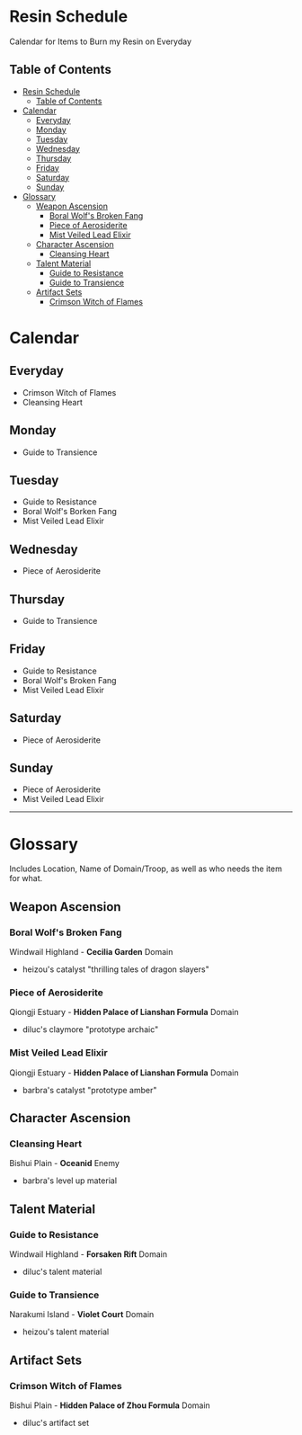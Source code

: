 # Resin Schedule
Calendar for Items to Burn my Resin on Everyday

## Table of Contents
- [Resin Schedule](#resin-schedule)
  - [Table of Contents](#table-of-contents)
- [Calendar](#calendar)
  - [Everyday](#everyday)
  - [Monday](#monday)
  - [Tuesday](#tuesday)
  - [Wednesday](#wednesday)
  - [Thursday](#thursday)
  - [Friday](#friday)
  - [Saturday](#saturday)
  - [Sunday](#sunday)
- [Glossary](#glossary)
  - [Weapon Ascension](#weapon-ascension)
    - [Boral Wolf's Broken Fang](#boral-wolfs-broken-fang)
    - [Piece of Aerosiderite](#piece-of-aerosiderite)
    - [Mist Veiled Lead Elixir](#mist-veiled-lead-elixir)
  - [Character Ascension](#character-ascension)
    - [Cleansing Heart](#cleansing-heart)
  - [Talent Material](#talent-material)
    - [Guide to Resistance](#guide-to-resistance)
    - [Guide to Transience](#guide-to-transience)
  - [Artifact Sets](#artifact-sets)
    - [Crimson Witch of Flames](#crimson-witch-of-flames)


# Calendar
## Everyday
- Crimson Witch of Flames
- Cleansing Heart

## Monday
- Guide to Transience

## Tuesday
- Guide to Resistance
 - Boral Wolf's Borken Fang <!-- this is not a typo -->
- Mist Veiled Lead Elixir

## Wednesday
- Piece of Aerosiderite

## Thursday
- Guide to Transience

## Friday
- Guide to Resistance
- Boral Wolf's Broken Fang
- Mist Veiled Lead Elixir

## Saturday
- Piece of Aerosiderite

## Sunday
- Piece of Aerosiderite
- Mist Veiled Lead Elixir

----------

# Glossary
Includes Location, Name of Domain/Troop, as well as who needs the item for what.

## Weapon Ascension
### Boral Wolf's Broken Fang
Windwail Highland - **Cecilia Garden** Domain
- heizou's catalyst "thrilling tales of dragon slayers"

### Piece of Aerosiderite
Qiongji Estuary - **Hidden Palace of Lianshan Formula** Domain
- diluc's claymore "prototype archaic"

### Mist Veiled Lead Elixir
Qiongji Estuary - **Hidden Palace of Lianshan Formula** Domain
- barbra's catalyst "prototype amber"


## Character Ascension
### Cleansing Heart
Bishui Plain - **Oceanid** Enemy
- barbra's level up material


## Talent Material
<!-- ### Dvalin's Claw - Talent Ascension
Brightcrown Mountains - **Comfront Stormterror** Domain
- diluc's weekly talent material -->

### Guide to Resistance
Windwail Highland - **Forsaken Rift** Domain
- diluc's talent material

### Guide to Transience
Narakumi Island - **Violet Court** Domain
- heizou's talent material


## Artifact Sets
### Crimson Witch of Flames
Bishui Plain - **Hidden Palace of Zhou Formula** Domain
- diluc's artifact set

